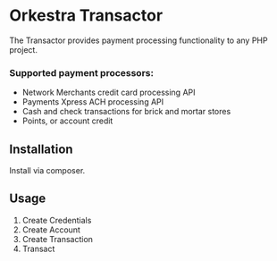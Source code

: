 Orkestra Transactor
===================

The Transactor provides payment processing functionality to any PHP project.

### Supported payment processors:

* Network Merchants credit card processing API
* Payments Xpress ACH processing API
* Cash and check transactions for brick and mortar stores
* Points, or account credit

## Installation

Install via composer.


## Usage

1. Create Credentials
2. Create Account
3. Create Transaction
4. Transact
